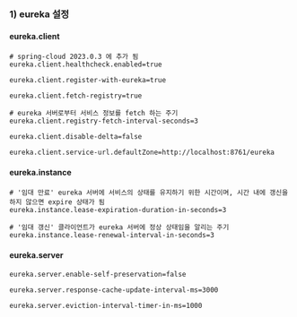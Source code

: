 ### 1) eureka 설정

#### eureka.client

```property
# spring-cloud 2023.0.3 에 추가 됨
eureka.client.healthcheck.enabled=true

eureka.client.register-with-eureka=true

eureka.client.fetch-registry=true

# eureka 서버로부터 서비스 정보를 fetch 하는 주기
eureka.client.registry-fetch-interval-seconds=3

eureka.client.disable-delta=false

eureka.client.service-url.defaultZone=http://localhost:8761/eureka
```

#### eureka.instance

```property
# '임대 만료' eureka 서버에 서비스의 상태를 유지하기 위한 시간이며, 시간 내에 갱신을 하지 않으면 expire 상태가 됨
eureka.instance.lease-expiration-duration-in-seconds=3

# '임대 갱신' 클라이언트가 eureka 서버에 정상 상태임을 알리는 주기
eureka.instance.lease-renewal-interval-in-seconds=3
```

#### eureka.server

```property
eureka.server.enable-self-preservation=false

eureka.server.response-cache-update-interval-ms=3000

eureka.server.eviction-interval-timer-in-ms=1000
```